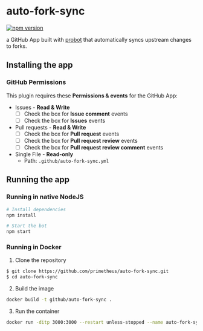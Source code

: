 # auto-fork-sync
[![npm version](https://img.shields.io/npm/v/probot.svg)](https://www.npmjs.com/package/probot) 

a GitHub App built with [probot](https://github.com/probot/probot) that automatically syncs upstream changes to forks.


## Installing the app

### GitHub Permissions

This plugin requires these **Permissions & events** for the GitHub App:

- Issues - **Read & Write**
  - [ ] Check the box for **Issue comment** events
  - [ ] Check the box for **Issues** events
- Pull requests - **Read & Write**
  - [ ] Check the box for **Pull request** events
  - [ ] Check the box for **Pull request review** events
  - [ ] Check the box for **Pull request review comment** events
- Single File - **Read-only**
  - Path: `.github/auto-fork-sync.yml`
  
## Running the app

### Running in native NodeJS

```bash
# Install dependencies
npm install
```
```bash
# Start the bot
npm start
```

### Running in Docker
1. Clone the repository
```bash
$ git clone https://github.com/primetheus/auto-fork-sync.git
$ cd auto-fork-sync
```
2. Build the image
```bash
docker build -t github/auto-fork-sync .
```
3. Run the container
```bash
docker run -ditp 3000:3000 --restart unless-stopped --name auto-fork-sync github/auto-fork-sync
```
